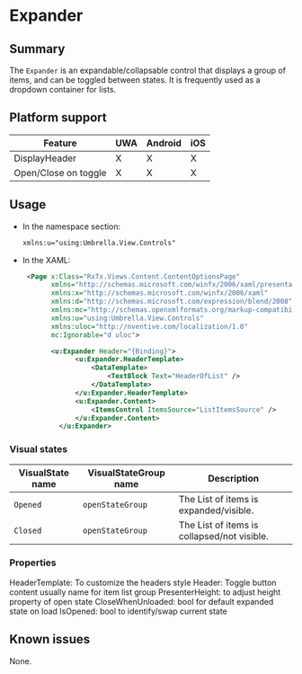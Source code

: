 # Expander

## Summary

The `Expander` is an expandable/collapsable control that displays a group of items, and can be toggled between states.
It is frequently used as a dropdown container for lists.

## Platform support

| Feature                         | UWA | Android | iOS |
| -----------------------------|--------|------------|------|
| DisplayHeader              |    X    |       X       |   X   |
| Open/Close on toggle |    X    |       X       |   X   |

## Usage

- In the namespace section:

    ```xml
    xmlns:u="using:Umbrella.View.Controls"
    ```
- In the XAML:

   ```xml
	<Page x:Class="RxTx.Views.Content.ContentOptionsPage"
		  xmlns="http://schemas.microsoft.com/winfx/2006/xaml/presentation"
		  xmlns:x="http://schemas.microsoft.com/winfx/2006/xaml"
		  xmlns:d="http://schemas.microsoft.com/expression/blend/2008"
		  xmlns:mc="http://schemas.openxmlformats.org/markup-compatibility/2006"
          xmlns:u="using:Umbrella.View.Controls"
		  xmlns:uloc="http://nventive.com/localization/1.0"
		  mc:Ignorable="d uloc">

		  <u:Expander Header="{Binding}">
				<u:Expander.HeaderTemplate>
					<DataTemplate>
						<TextBlock Text="HeaderOfList" />
					</DataTemplate>
				</u:Expander.HeaderTemplate>
				<u:Expander.Content>
					<ItemsControl ItemsSource="ListItemsSource" />
				</u:Expander.Content>
			</u:Expander>
    ```
	
### Visual states

| VisualState name | VisualStateGroup name | Description                                                  |
|------------------------|---------------------------------|-----------------------------------------------------|
| `Opened`		          | `openStateGroup`            | The List of items is expanded/visible.
| `Closed`                 | `openStateGroup`            | The List of items is collapsed/not visible.

### Properties

HeaderTemplate: To customize the headers style
Header: Toggle button content usually name for item list group
PresenterHeight: to adjust height property of open state
CloseWhenUnloaded: bool for default expanded state on load
IsOpened: bool to identify/swap current state

## Known issues
None.
